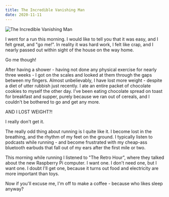 ```yaml
---
title: The Incredible Vanishing Man
date: 2020-11-11
---
```


![The Incredible Vanishing Man](https://source.unsplash.com/9ZQzrLWV52M/1600x900)

I went for a run this morning. I would like to tell you that it was easy, and I felt great, and "go me!". In reality it was hard work, I felt like crap, and I nearly passed out within sight of the house on the way home.

Go me though!

After having a shower - having not done any physical exercise for nearly three weeks - I got on the scales and looked at them through the gaps between my fingers. Almost unbelievably, I have lost more weight - despite a diet of utter rubbish just recently. I ate an entire packet of chocolate cookies to myself the other day. I've been eating chocolate spread on toast for breakfast and supper, purely because we ran out of cereals, and I couldn't be bothered to go and get any more.

AND I LOST WEIGHT?!

I really don't get it.

The really odd thing about running is I quite like it. I become lost in the breathing, and the rhythm of my feet on the ground. I typically listen to podcasts while running - and become frustrated with my cheap-ass bluetooth earbuds that fall out of my ears after the first mile or two.

This morning while running I listened to "The Retro Hour", where they talked about the new Raspberry Pi computer. I want one. I don't need one, but I want one. I doubt I'll get one, because it turns out food and electricity are more important than toys.

Now if you'll excuse me, I'm off to make a coffee - because who likes sleep anyway?